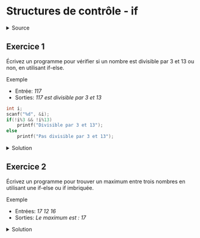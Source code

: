 # Structures de contrôle - if
<details>
<summary>Source</summary>
(https://developpement-informatique.com/article/316/exercices-corriges-pour-maitriser-la-structure-de-controle-if-else)
</details>

## Exercice 1
Écrivez un programme pour vérifier si un nombre est divisible par 3 et 13 ou non, en utilisant if-else.

Exemple
- Entrée: _117_
- Sorties: _117 est divisible par 3 et 13_



```c
int i;
scanf("%d", &i);
if(!i%3 && !i%13)
    printf("Divisible par 3 et 13");
else
    printf("Pas divisible par 3 et 13");

```







<details>
<summary>Solution</summary>

~~~cpp

#include <stdio.h>
 
int main() {
    int nb;

    /* Fournir les données d'entrée */
    printf("Saisir un nombre: ");
    scanf("%d", &nb);

    if ((nb % 3 == 0) && (nb % 13 == 0))     {
        printf("%d est divisible par 3 et 13",nb);
    } else {
        printf("%d n'est pas divisible par 3 et 13",nb);
    }

    return 0;
}

~~~
</details>

## Exercice 2
Écrivez un programme pour trouver un maximum entre trois nombres en utilisant une if-else ou if imbriquée.

Exemple
- Entrées: _17 12 16_
- Sorties: _Le maximum est : 17_

<details>
<summary>Solution</summary>

~~~cpp

#include <stdio.h>

int main()
{
    int num1, num2, num3, max;
 
    /* Fournir les données d'entrée */
    printf("Saisir 3 nombres: ");
    scanf("%d%d%d", &num1, &num2, &num3);
 
    if (num1 > num2)
    {
        if (num1 > num3) {
            /* si num1 > num2 et num1 > num3 */
            max = num1;
        } else {
            /* si num1 > num2 mais num1 > num3 est fausse */
            max = num3;
        }
    } else {
        if (num2 > num3) {
            /* Si num1 < num2 et num2 > num3 */
            max = num2;
        } else {
            /* si num1 < num2 et num2 > num3 */
            max = num3;
        }
    }
     
    /* afficher le résultat */
    printf("le maximum est = %d", max);
 
    return 0;
}

~~~
</details>

